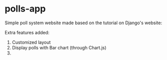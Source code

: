 # polls-app

Simple poll system website made based on the tutorial on Django's website:

Extra features added:

1. Customized layout 
2. Display polls with Bar chart (through Chart.js)
3. 
